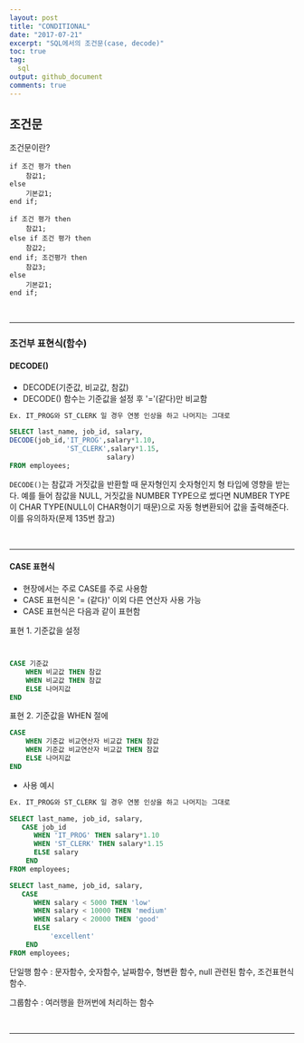 ```yaml
---
layout: post
title: "CONDITIONAL"
date: "2017-07-21"
excerpt: "SQL에서의 조건문(case, decode)"
toc: true
tag:
  sql
output: github_document
comments: true
---
```


## 조건문

조건문이란?

```
if 조건 평가 then
    참값1;
else
    기본값1;
end if;
```
```
if 조건 평가 then
    참값1;
else if 조건 평가 then
    참값2;
end if; 조건평가 then
    참값3;
else
    기본값1;
end if;
```

<br>

***

### 조건부 표현식(함수)

#### DECODE()

* DECODE(기준값, 비교값, 참값)
* DECODE() 함수는 기준값을 설정 후 '='(같다)만 비교함

```sql
Ex. IT_PROG와 ST_CLERK 일 경우 연봉 인상을 하고 나머지는 그대로

SELECT last_name, job_id, salary,
DECODE(job_id,'IT_PROG',salary*1.10,
              'ST_CLERK',salary*1.15,
                        salary)
FROM employees;
```

`DECODE()`는 참값과 거짓값을 반환할 때 문자형인지 숫자형인지 형 타입에 영향을 받는다. 예를 들어 참값을 NULL, 거짓값을 NUMBER TYPE으로 썼다면 NUMBER TYPE이 CHAR TYPE(NULL이 CHAR형이기 때문)으로 자동 형변환되어 값을 출력해준다. 이를 유의하자(문제 135번 참고)

<BR>

***

#### CASE 표현식


* 현장에서는 주로 CASE를 주로 사용함
* CASE 표현식은 '= (같다)' 이외 다른 연산자 사용 가능
* CASE 표현식은 다음과 같이 표현함



표현 1. 기준값을 설정
```sql


CASE 기준값
    WHEN 비교값 THEN 참값
    WHEN 비교값 THEN 참값
    ELSE 나머지값
END
```
표현 2. 기준값을 WHEN 절에
```sql
CASE 
    WHEN 기준값 비교연산자 비교값 THEN 참값
    WHEN 기준값 비교연산자 비교값 THEN 참값
    ELSE 나머지값
END
```

* 사용 예시

```sql
Ex. IT_PROG와 ST_CLERK 일 경우 연봉 인상을 하고 나머지는 그대로

SELECT last_name, job_id, salary,
   CASE job_id
      WHEN 'IT_PROG' THEN salary*1.10
      WHEN 'ST_CLERK' THEN salary*1.15
      ELSE salary
    END
FROM employees;
```
```sql
SELECT last_name, job_id, salary,
   CASE
      WHEN salary < 5000 THEN 'low'
      WHEN salary < 10000 THEN 'medium'
      WHEN salary < 20000 THEN 'good'
      ELSE
          'excellent'
    END
FROM employees;
```

단일행 함수 : 문자함수, 숫자함수, 날짜함수, 형변환 함수, null 관련된 함수, 조건표현식 함수.

그룹함수 : 여러행을 한꺼번에 처리하는 함수


<br>

***
